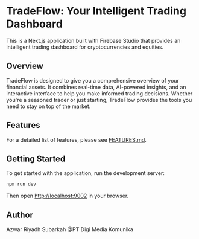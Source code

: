 # TradeFlow: Your Intelligent Trading Dashboard

This is a Next.js application built with Firebase Studio that provides an intelligent trading dashboard for cryptocurrencies and equities.

## Overview

TradeFlow is designed to give you a comprehensive overview of your financial assets. It combines real-time data, AI-powered insights, and an interactive interface to help you make informed trading decisions. Whether you're a seasoned trader or just starting, TradeFlow provides the tools you need to stay on top of the market.

## Features

For a detailed list of features, please see [FEATURES.md](./FEATURES.md).

## Getting Started

To get started with the application, run the development server:

```bash
npm run dev
```

Then open [http://localhost:9002](http://localhost:9002) in your browser.

## Author

Azwar Riyadh Subarkah @PT Digi Media Komunika
